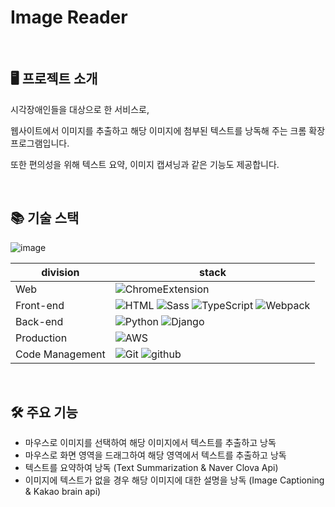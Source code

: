 # Image Reader

<br />

## 🖥 프로젝트 소개

시각장애인들을 대상으로 한 서비스로, 

웹사이트에서 이미지를 추출하고 해당 이미지에 첨부된 텍스트를 낭독해 주는 크롬 확장 프로그램입니다.

또한 편의성을 위해 텍스트 요약, 이미지 캡셔닝과 같은 기능도 제공합니다.

<br />

## 📚 기술 스택

![image](https://user-images.githubusercontent.com/72444675/211735359-86b65e1b-10ed-41b3-82bf-119036ac2b3d.png)

| division        | stack                                                                                                                                                                                                                                                                                                                                                                                  |
| --------------- | -------------------------------------------------------------------------------------------------------------------------------------------------------------------------------------------------------------------------------------------------------------------------------------------------------------------------------------------------------------------------------------- |
| Web             | ![ChromeExtension](https://img.shields.io/badge/Chrome&nbsp;Extension-gray?logo=google)                                                                                                                                            |
| Front-end       | ![HTML](https://img.shields.io/badge/HTML-gray?logo=html5) ![Sass](https://img.shields.io/badge/Sass-gray?logo=Sass)          ![TypeScript](https://img.shields.io/badge/TypeScript-gray?logo=TypeScript)       ![Webpack](https://img.shields.io/badge/Webpack-gray?logo=webpack)                                                                                                                                                      |
| Back-end        | ![Python](https://img.shields.io/badge/python-gray?logo=python) ![Django](https://img.shields.io/badge/Django-gray?logo=django) 
| Production      | ![AWS](https://img.shields.io/badge/AWS-gray?logo=amazon)                                                                                                                                                                                                    |
| Code Management | ![Git](https://img.shields.io/badge/Git-v2.36.0-red?logo=Git) ![github](https://img.shields.io/badge/GitHub-gray?logo=github)                                                                                                                                                |

<br />

## 🛠 주요 기능

- 마우스로 이미지를 선택하여 해당 이미지에서 텍스트를 추출하고 낭독
- 마우스로 화면 영역을 드래그하여 해당 영역에서 텍스트를 추출하고 낭독
- 텍스트를 요약하여 낭독 (Text Summarization & Naver Clova Api)
- 이미지에 텍스트가 없을 경우 해당 이미지에 대한 설명을 낭독 (Image Captioning & Kakao brain api)
